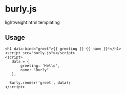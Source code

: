 # burly.js 
lightweight html templating

## Usage
 ```
 <h1 data-bind="greet">{{ greeting }} {{ name }}!</h1>
 <script src="burly.js"></script>
 <script>
 	data = {
 		greeting: 'Hello',
 		name: 'Burly'
 	};
 	
   Burly.render('greet', data);
 </script>
 ```
